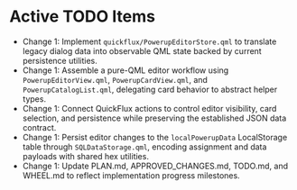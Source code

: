 # Active TODO Items
- Change 1: Implement `quickflux/PowerupEditorStore.qml` to translate legacy dialog data into observable QML state backed by current persistence utilities.
- Change 1: Assemble a pure-QML editor workflow using `PowerupEditorView.qml`, `PowerupCardView.qml`, and `PowerupCatalogList.qml`, delegating card behavior to abstract helper types.
- Change 1: Connect QuickFlux actions to control editor visibility, card selection, and persistence while preserving the established JSON data contract.
- Change 1: Persist editor changes to the `localPowerupData` LocalStorage table through `SQLDataStorage.qml`, encoding assignment and data payloads with shared hex utilities.
- Change 1: Update PLAN.md, APPROVED_CHANGES.md, TODO.md, and WHEEL.md to reflect implementation progress milestones.
